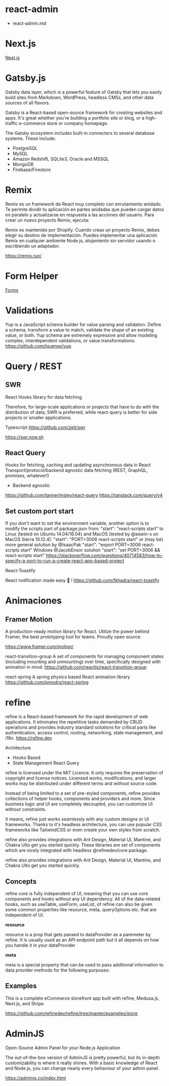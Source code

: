 # react-admin

- react-admin.md


# Next.js
 
[Next.js](Next.js.md)


# Gatsby.js

Gatsby data layer, which is a powerful feature of Gatsby that lets you easily build sites from Markdown, WordPress, headless CMSs, and other data sources of all flavors.

Gatsby is a React-based open-source framework for creating websites and apps. It's great whether you're building a portfolio site or blog, or a high-traffic e-commerce store or company homepage.


The Gatsby ecosystem includes built-in connectors to several database systems. These include:

-    PostgreSQL
-    MySQL
-    Amazon Redshift, SQLite3, Oracle and MSSQL
-    MongoDB
-    Firebase/Firestore

# Remix 

Remix es un framework de React muy completo con enrutamiento anidado. Te permite dividir tu aplicación en partes anidadas que pueden cargar datos en paralelo y actualizarse en respuesta a las acciones del usuario. Para crear un nuevo proyecto Remix, ejecuta:

Remix es mantenido por Shopify. Cuando creas un proyecto Remix, debes elegir su destino de implementación. Puedes implementar una aplicación Remix en cualquier ambiente Node.js, alojamiento sin servidor usando o escribiendo un adaptador.


https://remix.run/

# Form Helper

[Forms](form.md)



# Validations

Yup is a JavaScript schema builder for value parsing and validation. Define a schema, transform a value to match, validate the shape of an existing value, or both. Yup schema are extremely expressive and allow modeling complex, interdependent validations, or value transformations.
https://github.com/jquense/yup


# Query / REST


## SWR

React Hooks library for data fetching

Therefore, for large-scale applications or projects that have to do with the distribution of data, SWR is preferred, while react-query is better for side projects or smaller applications.

Typescript
https://github.com/zeit/swr

https://swr.now.sh

## React Query

Hooks for fetching, caching and updating asynchronous data in React
Transport/protocol/backend agnostic data fetching (REST, GraphQL, promises, whatever!)

-  Backend agnostic

https://github.com/tannerlinsley/react-query
https://tanstack.com/query/v4


## Set custom port start
If you don't want to set the environment variable, another option is to modify the scripts part of package.json from:
"start": "react-scripts start"
to
Linux (tested on Ubuntu 14.04/16.04) and MacOS (tested by @aswin-s on MacOS Sierra 10.12.4):
"start": "PORT=3006 react-scripts start"
or (may be) more general solution by @IsaacPak
"start": "export PORT=3006 react-scripts start"
Windows @JacobEnsor solution
"start": "set PORT=3006 && react-scripts start"
https://stackoverflow.com/questions/40714583/how-to-specify-a-port-to-run-a-create-react-app-based-project




React-Toastify

React notification made easy 🚀 ! 
https://github.com/fkhadra/react-toastify


# Animaciones

## Framer Motion

A production-ready motion library for React. Utilize the power behind Framer, the best prototyping tool for teams. Proudly open source.

https://www.framer.com/motion/

react-transition-group
A set of components for managing component states (including mounting and unmounting) over time, specifically designed with animation in mind.
https://github.com/reactjs/react-transition-group

react-spring
A spring physics based React animation library
https://github.com/pmndrs/react-spring

# refine 

refine is a React-based framework for the rapid development of web applications. It eliminates the repetitive tasks demanded by CRUD operations and provides industry standard solutions for critical parts like authentication, access control, routing, networking, state management, and i18n.
https://refine.dev


Architecture	
- Hooks Based 
- State Management	React Query

refine is licensed under the MIT Licence. It only requires the preservation of copyright and license notices. Licensed works, modifications, and larger works may be distributed under different terms and without source code.

Instead of being limited to a set of pre-styled components, refine provides collections of helper hooks, components and providers and more. Since business logic and UI are completely decoupled, you can customize UI without constraints.

It means, refine just works seamlessly with any custom designs or UI frameworks. Thanks to it's headless architecture, you can use popular CSS frameworks like TailwindCSS or even create your own styles from scratch.

refine also provides integrations with Ant Design, Material UI, Mantine, and Chakra UIto get you started quickly. These libraries are set of components which are nicely integrated with headless @refinedev/core package.

refine also provides integrations with Ant Design, Material UI, Mantine, and Chakra UIto get you started quickly.

## Concepts

refine core is fully independent of UI, meaning that you can use core components and hooks without any UI dependency. All of the data-related hooks, such as useTable, useForm, useList, of refine can also be given some common properties like resource, meta, queryOptions etc. that are independent of UI.

**resource**

resource is a prop that gets passed to dataProvider as a paremeter by refine. It is usually used as an API endpoint path but it all depends on how you handle it in your dataProvider

**meta**

meta is a special property that can be used to pass additional information to data provider methods for the following purposes:

## Examples


This is a complete eCommerce storefront app built with refine, Medusa.js, Next.js, and Stripe.

https://github.com/refinedev/refine/tree/master/examples/store

# AdminJS 

Open-Source Admin Panel for your Node.js Application

The out-of-the-box version of AdminJS is pretty powerful, but its in-depth customizability is where it really shines. With a basic knowledge of React and Node.js, you can change nearly every behaviour of your admin panel.

https://adminjs.co/index.html